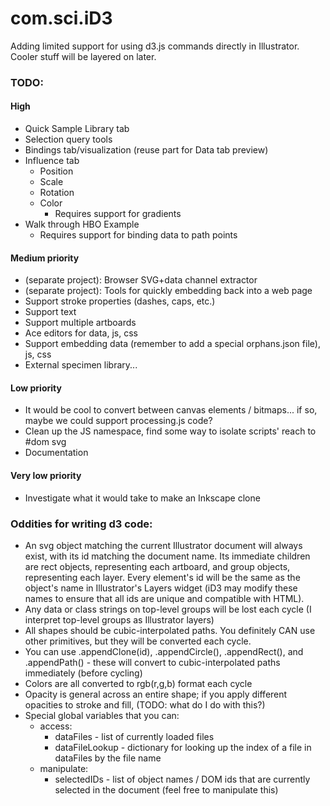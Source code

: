 # com.sci.iD3 #

Adding limited support for using d3.js commands directly in Illustrator. Cooler stuff will be layered on later.

### TODO:

#### High 
- Quick Sample Library tab
- Selection query tools
- Bindings tab/visualization (reuse part for Data tab preview)
- Influence tab
  - Position
  - Scale
  - Rotation
  - Color
    - Requires support for gradients
- Walk through HBO Example
  - Requires support for binding data to path points

#### Medium priority
- (separate project): Browser SVG+data channel extractor
- (separate project): Tools for quickly embedding back into a web page
- Support stroke properties (dashes, caps, etc.)
- Support text
- Support multiple artboards
- Ace editors for data, js, css
- Support embedding data (remember to add a special orphans.json file), js, css
- External specimen library...

#### Low priority
- It would be cool to convert between canvas elements / bitmaps... if so, maybe we could support processing.js code?
- Clean up the JS namespace, find some way to isolate scripts' reach to #dom svg
- Documentation

#### Very low priority
- Investigate what it would take to make an Inkscape clone

### Oddities for writing d3 code:
- An svg object matching the current Illustrator document will always exist, with its id matching the document name. Its
  immediate children are rect objects, representing each artboard, and group objects, representing each layer. Every element's
  id will be the same as the object's name in Illustrator's Layers widget (iD3 may modify these names to ensure that all ids are unique
  and compatible with HTML).
- Any data or class strings on top-level groups will be lost each cycle (I interpret top-level groups as Illustrator layers)
- All shapes should be cubic-interpolated paths. You definitely CAN use other primitives, but they will be converted each cycle.
- You can use .appendClone(id), .appendCircle(), .appendRect(), and .appendPath() - these will convert to cubic-interpolated paths immediately (before cycling)
- Colors are all converted to rgb(r,g,b) format each cycle
- Opacity is general across an entire shape; if you apply different opacities to stroke and fill, (TODO: what do I do with this?)
- Special global variables that you can:
  - access:
    - dataFiles - list of currently loaded files
    - dataFileLookup - dictionary for looking up the index of a file in dataFiles by the file name
  - manipulate:
    - selectedIDs - list of object names / DOM ids that are currently selected in the document (feel free to manipulate this)